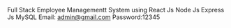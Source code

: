 Full Stack Employee Managementt System using React Js Node Js Express Js MySQL
Email: admin@gmail.com
Password:12345
